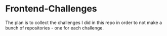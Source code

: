# Frontend-Challenges

The plan is to collect the challenges I did in this repo in order to not make a bunch of repositories - one for each challenge.
